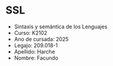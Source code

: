 # SSL

- Sintaxis y semántica de los Lenguajes 
- Curso: K2102
- Ano de cursada: 2025
- Legajo: 209.018-1
- Apellido: Harche
- Nombre: Facundo
